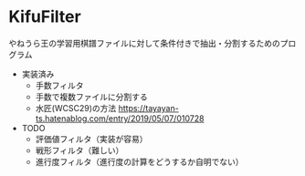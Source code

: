 # KifuFilter
やねうら王の学習用棋譜ファイルに対して条件付きで抽出・分割するためのプログラム


- 実装済み
  - 手数フィルタ
  - 手数で複数ファイルに分割する
  - 水匠(WCSC29)の方法 https://tayayan-ts.hatenablog.com/entry/2019/05/07/010728
- TODO 
  - 評価値フィルタ（実装が容易）
  - 戦形フィルタ（難しい）
  - 進行度フィルタ（進行度の計算をどうするか自明でない）
